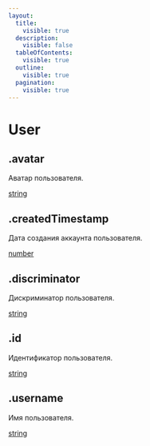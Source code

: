 ```yaml
---
layout:
  title:
    visible: true
  description:
    visible: false
  tableOfContents:
    visible: true
  outline:
    visible: true
  pagination:
    visible: true
---
```


# User

## .avatar

Аватар пользователя.

[string](https://developer.mozilla.org/ru/docs/Web/JavaScript/Reference/Global_Objects/String)

## .createdTimestamp

Дата создания аккаунта пользователя.

[number](https://developer.mozilla.org/ru/docs/Web/JavaScript/Reference/Global_Objects/Number)

## .discriminator

Дискриминатор пользователя.

[string](https://developer.mozilla.org/ru/docs/Web/JavaScript/Reference/Global_Objects/String)

## .id

Идентификатор пользователя.

[string](https://developer.mozilla.org/ru/docs/Web/JavaScript/Reference/Global_Objects/String)

## .username

Имя пользователя.

[string](https://developer.mozilla.org/ru/docs/Web/JavaScript/Reference/Global_Objects/String)
